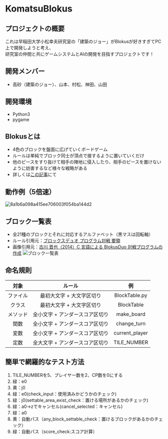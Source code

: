 # KomatsuBlokus
## プロジェクトの概要
これは早稲田大学小松幸夫研究室の「建築のジョー」がBlokusが好きすぎてPC上で開発しようと考え、  
研究室の仲間と共にゲームシステムとAIの開発を目指すプロジェクトです！

## 開発メンバー
- 高砂（建築のジョー）、山本、村松、神田、山田

## 開発環境
- Python3
- pygame

## Blokusとは
- 4色のブロックを盤面に広げていくボードゲーム
- ルールは単純でブロック同士が頂点で接するように置いていくだけ
- 他のピースをすり抜けて相手の陣地に侵入したり、相手のピースを置けないように妨害するなど様々な戦略がある
- 詳しくは[この記事](https://boku-boardgame.net/blokus)にて

## 動作例（5倍速）
![8a1b6a098a415ee706003f054ba144d2](https://user-images.githubusercontent.com/38747501/63224712-066ce100-c203-11e9-95e7-eb7bf1aad9c1.gif)

## ブロック一覧表
- 全21種のブロックとそれに対応するアルファベット（黒マスは回転軸）
- ルール引用元：[ブロックスデュオ プログラム対戦 要領](http://hp.vector.co.jp/authors/VA003988/gpcc/07g1.htm)
- 画像引用元：[古川 晋也（2014）C 言語による BlokusDuo 対戦プログラムの作成](http://www.hpc.se.ritsumei.ac.jp/papers/b14/furukawa.pdf)
![ブロック一覧表](https://github.com/JoeTakasuna/KomatsuBlokus/blob/master/%E3%83%96%E3%83%AD%E3%83%83%E3%82%AF%E4%B8%80%E8%A6%A7%E8%A1%A8.png)

## 命名規則
| 対象 | ルール | 例 |
|:---:|:-----:|:--:|
| ファイル | 最初大文字 + 大文字区切り | BlockTable.py |
| クラス | 最初大文字 + 大文字区切り | BlockTable |
| メソッド | 全小文字 + アンダースコア区切り | make_board |
| 関数 | 全小文字 + アンダースコア区切り | change_turn |
| 変数 | 全小文字 + アンダースコア区切り | current_player |
| 定数 | 全大文字 + アンダースコア区切り | TILE_NUMBER |

## 簡単で網羅的なテスト方法
1. TILE_NUMBERを5、プレイヤー数を2、CP数を0にする
2. 緑：e0
3. 黄：j0
4. 緑：e0(check_input：使用済みかどうかのチェック)
5. 緑：j0(settable_area_exist_check：置ける場所があるかのチェック)
6. 緑：a0→zでキャンセル(cancel_selected：キャンセル)
7. 緑：a0
8. 黄：自動パス（any_block_settable_check：置けるブロックがあるかのチェック）
9. 緑：自動パス（score_check:スコア計算）

